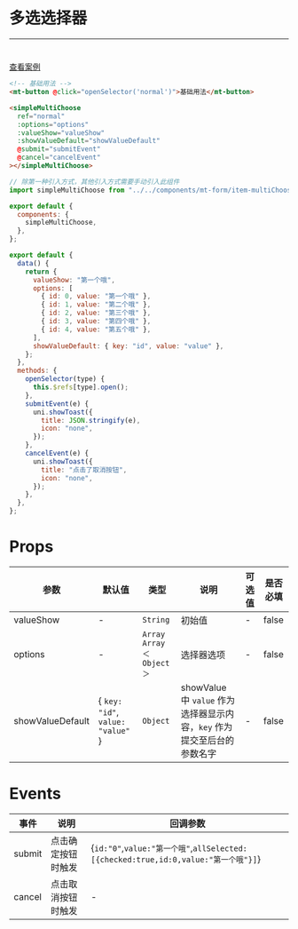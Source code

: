 # 多选选择器

---

#

[查看案例](https://env-00jxgns8zjjt-static.normal.cloudstatic.cn/index.html#/pages/popup/simpleMultiChoose)

```html
<!-- 基础用法 -->
<mt-button @click="openSelector('normal')">基础用法</mt-button>

<simpleMultiChoose
  ref="normal"
  :options="options"
  :valueShow="valueShow"
  :showValueDefault="showValueDefault"
  @submit="submitEvent"
  @cancel="cancelEvent"
></simpleMultiChoose>
```

```javascript
// 除第一种引入方式，其他引入方式需要手动引入此组件
import simpleMultiChoose from "../../components/mt-form/item-multiChoose/simple-multi-choose.vue";

export default {
  components: {
    simpleMultiChoose,
  },
};
```

```javascript
export default {
  data() {
    return {
      valueShow: "第一个哦",
      options: [
        { id: 0, value: "第一个哦" },
        { id: 1, value: "第二个哦" },
        { id: 2, value: "第三个哦" },
        { id: 3, value: "第四个哦" },
        { id: 4, value: "第五个哦" },
      ],
      showValueDefault: { key: "id", value: "value" },
    };
  },
  methods: {
    openSelector(type) {
      this.$refs[type].open();
    },
    submitEvent(e) {
      uni.showToast({
        title: JSON.stringify(e),
        icon: "none",
      });
    },
    cancelEvent(e) {
      uni.showToast({
        title: "点击了取消按钮",
        icon: "none",
      });
    },
  },
};
```

# Props

| 参数             | 默认值                            | 类型                      | 说明                                                                    | 可选值 | 是否必填 |
| ---------------- | --------------------------------- | ------------------------- | ----------------------------------------------------------------------- | ------ | -------- |
| valueShow        | -                                 | `String`                  | 初始值                                                                  | -      | false    |
| options          | -                                 | `Array` `Array＜Object＞` | 选择器选项                                                              | -      | false    |
| showValueDefault | { `key: "id"`, `value: "value"` } | `Object`                  | showValue 中 `value` 作为选择器显示内容，`key` 作为提交至后台的参数名字 | -      | false    |

# Events

| 事件   | 说明               | 回调参数                                                                            |
| ------ | ------------------ | ----------------------------------------------------------------------------------- |
| submit | 点击确定按钮时触发 | {`id:"0"`,`value:"第一个哦"`,`allSelected: [{checked:true,id:0,value:"第一个哦"}]`} |
| cancel | 点击取消按钮时触发 | -                                                                                   |

